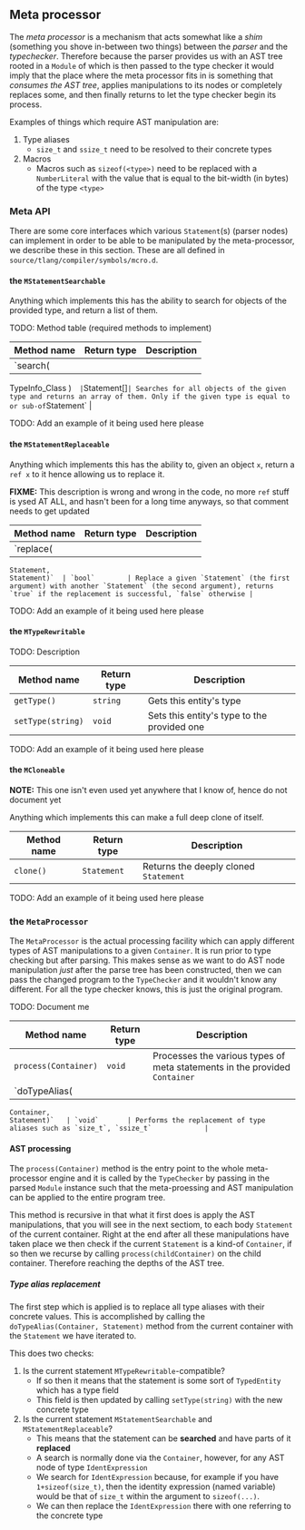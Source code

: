 ## Meta processor

The _meta processor_ is a mechanism that acts somewhat like a _shim_ (something you shove in-between two things) between the _parser_ and the _typechecker_. Therefore because the parser provides us with an AST tree rooted in a `Module` of which is then passed to the type checker it would imply that the place where the meta processor fits in is something that _consumes the AST tree_, applies manipulations to its nodes or completely replaces some, and then finally returns to let the type checker begin its process.

Examples of things which require AST manipulation are:

1. Type aliases
    * `size_t` and `ssize_t` need to be resolved to their concrete types
2. Macros
    * Macros such as `sizeof(<type>)` need to be replaced with a `NumberLiteral` with the value that is equal to the bit-width (in bytes) of the type `<type>`

### Meta API

There are some core interfaces which various `Statement`(s) (parser nodes) can implement in order to be able to be manipulated by the meta-processor, we describe these in this section. These are all defined in `source/tlang/compiler/symbols/mcro.d`.

#### the `MStatementSearchable`

Anything which implements this has the ability to search for objects of the provided type, and return a list of them.

TODO: Method table (required methods to implement)

|   Method name            | Return type   | Description                                                                           |
|--------------------------|---------------|---------------------------------------------------------------------------------------|
| `search(
TypeInfo_Class
)`   | `Statement[]` | Searches for all objects of the given type and returns an array of them. Only if the given type is equal to or sub-of `Statement` |

TODO: Add an example of it being used here please

#### the `MStatementReplaceable`

Anything which implements this has the ability to, given an object `x`, return a `ref x` to it hence allowing us to replace it.

**FIXME:** This description is wrong and wrong in the code, no more `ref` stuff is ysed AT ALL, and hasn't been for a long time anyways, so that comment needs to get updated

|   Method name                   | Return type   | Description                                                                                     |
|---------------------------------|---------------|-------------------------------------------------------------------------------------------------|
| `replace(
    Statement,
    Statement)`  | `bool`        | Replace a given `Statement` (the first argument) with another `Statement` (the second argument), returns `true` if the replacement is successful, `false` otherwise |

TODO: Add an example of it being used here please

#### the `MTypeRewritable`

TODO: Description

|   Method name      | Return type   |     Description                             |
|--------------------|---------------|---------------------------------------------|
| `getType()`        | `string`      | Gets this entity's type                     |
| `setType(string)`  | `void`        | Sets this entity's type to the provided one |

TODO: Add an example of it being used here please

#### the `MCloneable`

**NOTE:** This one isn't even used yet anywhere that I know of, hence do not document yet

Anything which implements this can make a full deep clone of itself.

|   Method name    | Return type  |     Description                             |
|------------------|--------------|---------------------------------------------|
| `clone()`        | `Statement`  | Returns the deeply cloned `Statement`       |

TODO: Add an example of it being used here please


### the `MetaProcessor`

The `MetaProcessor` is the actual processing facility which can apply different types of AST manipulations to a given `Container`. It is run prior to type checking but after parsing. This makes sense as we want to do AST node manipulation _just_ after the parse tree has been constructed, then we can pass the changed program to the `TypeChecker` and it wouldn't know any different. For all the type checker knows, this is just the original program.


TODO: Document me



|   Method name                         | Return type  |     Description                                                                  |
|---------------------------------------|--------------|----------------------------------------------------------------------------------|
| `process(Container)`                  | `void`       | Processes the various types of meta statements in the provided `Container`       |
| `doTypeAlias(
    Container,
    Statement)`   | `void`       | Performs the replacement of type aliases such as `size_t`, `ssize_t`             |


#### AST processing

The `process(Container)` method is the entry point to the whole meta-processor engine and it is called by the `TypeChecker`
by passing in the parsed `Module` instance such that the meta-proessing and AST manipulation can be applied to the entire
program tree.

This method is recursive in that what it first does is apply the AST manipulations, that you will see in the next sectiom,
to each body `Statement` of the current container. Right at the end after all these manipulations have taken place we then
check if the current `Statement` is a kind-of `Container`, if so then we recurse by calling `process(childContainer)` on
the child container. Therefore reaching the depths of the AST tree.

##### Type alias replacement

The first step which is applied is to replace all type aliases with their concrete values. This is accomplished
by calling the `doTypeAlias(Container, Statement)` method from the current container with the `Statement` we have
iterated to.

This does two checks:

1. Is the current statement `MTypeRewritable`-compatible?
    * If so then it means that the statement is some sort of `TypedEntity` which has a type field
    * This field is then updated by calling `setType(string)` with the new concrete type
2. Is the current statement `MStatementSearchable` and `MStatementReplaceable`?
    * This means that the statement can be **searched** and have parts of it **replaced**
    * A search is normally done via the `Container`, however, for any AST node of type `IdentExpression`
    * We search for `IdentExpression` because, for example if you have `1+sizeof(size_t)`, then the identity expression (named variable) would be that of `size_t` within the argument to `sizeof(...)`.
    * We can then replace the `IdentExpression` there with one referring to the concrete type
